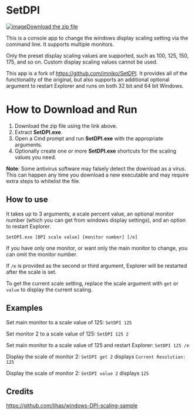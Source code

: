 # SetDPI

[![image](https://user-images.githubusercontent.com/79026235/152910441-59ba653c-5607-4f59-90c0-bc2851bf2688.png)Download the zip file](https://github.com/LesFerch/SetDPI/releases/download/1.1.0/SetDPI.zip)

This is a console app to change the windows display scaling setting via the command line. It supports multiple monitors.

Only the preset display scaling values are supported, such as 100, 125, 150, 175, and so on. Custom display scaling values cannot be used.

This app is a fork of <https://github.com/imniko/SetDPI>. It provides all of the functionality of the original, but also supports an additional optional argument to restart Explorer and runs on both 32 bit and 64 bit Windows.

# How to Download and Run

1. Download the zip file using the link above.
2. Extract **SetDPI.exe**.
3. Open a Cmd prompt and run **SetDPI.exe** with the appropriate arguments.
5. Optionally create one or more **SetDPI.exe** shortcuts for the scaling values you need.

**Note**: Some antivirus software may falsely detect the download as a virus. This can happen any time you download a new executable and may require extra steps to whitelist the file.

## How to use

It takes up to 3 arguments, a scale percent value, an optional monitor number (which you can get from windows display settings), and an option to restart Explorer.

`SetDPI.exe [DPI scale value] [monitor number] [/e]`

If you have only one monitor, or want only the main monitor to change, you can omit the monitor number.

If `/e` is provided as the second or third argument, Explorer will be restarted after the scale is set.

To get the current scale setting, replace the scale argument with `get` or `value` to display the current scaling.

## Examples

Set main monitor to a scale value of 125:	`SetDPI 125`

Set monitor 2 to a scale value of 125:	`SetDPI 125 2`

Set main monitor to a scale value of 125 and restart Explorer:	`SetDPI 125 /e`

Display the scale of monitor 2: `SetDPI get 2` displays `Current Resolution: 125`

Display the scale of monitor 2: `SetDPI value 2` displays `125`

## Credits

<https://github.com/lihas/windows-DPI-scaling-sample>
